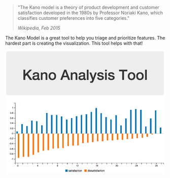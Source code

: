 >"The Kano model is a theory of product development and customer satisfaction developed in the 1980s by Professor Noriaki Kano, which classifies customer preferences into five categories."
>
>*Wikipedia, Feb 2015*

The Kano Model is a great tool to help you triage and prioritize features. The hardest part is creating the visualization. This tool helps with that!

![kano model example](app/sampledata/kanoanalysisscreenshot.png "Logo Title Text 1")
